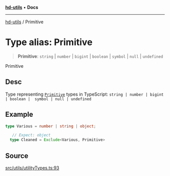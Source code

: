 [**hd-utils**](../README.md) • **Docs**

***

[hd-utils](../globals.md) / Primitive

# Type alias: Primitive

> **Primitive**: `string` \| `number` \| `bigint` \| `boolean` \| `symbol` \| `null` \| `undefined`

Primitive

## Desc

Type representing [`Primitive`](https://developer.mozilla.org/en-US/docs/Glossary/Primitive) types in TypeScript: `string | number | bigint | boolean |  symbol | null | undefined`

## Example

```ts
type Various = number | string | object;

   // Expect: object
  type Cleaned = Exclude<Various, Primitive>
```

## Source

[src/utils/utilityTypes.ts:93](https://github.com/AhmadHddad/h-utils/blob/f7bb9ae71f981ffef49079271b9540862594b7e6/src/utils/utilityTypes.ts#L93)
